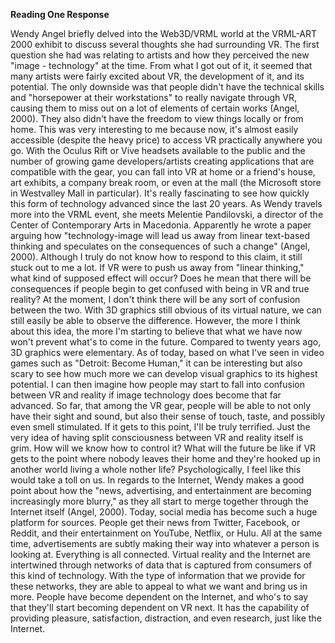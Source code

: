 **Reading One Response**

  Wendy Angel briefly delved into the Web3D/VRML world at the VRML-ART 2000 exhibit to discuss several thoughts she had surrounding VR. The first question she had was relating to artists and how they perceived the new "image - technology" at the time. From what I got out of it, it seemed that many artists were fairly excited about VR, the development of it, and its potential. The only downside was that people didn't have the technical skills and "horsepower at their workstations" to really navigate through VR, causing them to miss out on a lot of elements of certain works (Angel, 2000). They also didn't have the freedom to view things locally or from home. This was very interesting to me because now, it's almost easily accessible (despite the heavy price) to access VR practically anywhere you go. With the Oculus Rift or Vive headsets available to the public and the number of growing game developers/artists creating applications that are compatible with the gear, you can fall into VR at home or a friend's house, art exhibits, a company break room, or even at the mall (the Microsoft store in Westvalley Mall in particular). It's really fascinating to see how quickly this form of technology advanced since the last 20 years. As Wendy travels more into the VRML event, she meets Melentie Pandilovski, a director of the Center of Contemporary Arts in Macedonia. Apparently he wrote a paper arguing how "technology-image will lead us away from linear text-based thinking and speculates on the consequences of such a change" (Angel, 2000). Although I truly do not know how to respond to this claim, it still stuck out to me a lot. If VR were to push us away from "linear thinking," what kind of supposed effect will occur? Does he mean that there will be consequences if people begin to get confused with being in VR and true reality? At the moment, I don't think there will be any sort of confusion between the two. With 3D graphics still obvious of its virtual nature, we can still easily be able to observe the difference. However, the more I think about this idea, the more I'm starting to believe that what we have now won't prevent what's to come in the future. Compared to twenty years ago, 3D graphics were elementary. As of today, based on what I've seen in video games such as "Detroit: Become Human," it can be interesting but also scary to see how much more we can develop visual graphics to its highest potential. I can then imagine how people may start to fall into confusion between VR and reality if image technology does become that far advanced. So far, that among the VR gear, people will be able to not only have their sight and sound, but also their sense of touch, taste, and possibly even smell stimulated. If it gets to this point, I'll be truly terrified. Just the very idea of having split consciousness between VR and reality itself is grim. How will we know how to control it? What will the future be like if VR gets to the point where nobody leaves their home and they're hooked up in another world living a whole nother life? Psychologically, I feel like this would take a toll on us. In regards to the Internet, Wendy makes a good point about how the "news, advertising, and entertainment are becoming increasingly more blurry," as they all start to merge together through the Internet itself (Angel, 2000). Today, social media has become such a huge platform for sources. People get their news from Twitter, Facebook, or Reddit, and their entertainment on YouTube, Netflix, or Hulu. All at the same time, advertisements are subtly making their way into whatever a person is looking at. Everything is all connected. Virtual reality and the Internet are intertwined through networks of data that is captured from consumers of this kind of technology. With the type of information that we provide for these networks, they are able to appeal to what we want and bring us in more. People have become dependent on the Internet, and who's to say that they'll start becoming dependent on VR next. It has the capability of providing pleasure, satisfaction, distraction, and even research, just like the Internet. 
